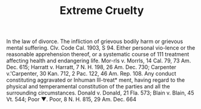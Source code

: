 ---
title: Extreme Cruelty
letter: E
permalink: "/definitions/bld-extreme-cruelty.html"
body: In the law of divorce. The infliction of grievous bodily harm or grievous mental
  suffering. Clv. Code Cal. 1903, S 94. Either personal vio-lence or the reasonable
  apprehension thereof, or a systematic course of 111 treatment affecting health and
  endangering life. Mor-rls v. Morrls, 14 Cal. 79, 73 Am. Dec. 615; Harratt v. Harratt,
  7 N. H. 198, 26 Am. Dec. 730; Carpenter v.'Carpenter, 30 Kan. 712, 2 Pac. 122, 46
  Am. Rep. 108. Any conduct constituting aggravated or Inhuman Ill-treat* ment, having
  regard to the physical and temperamental constitution of the parties and all the
  surrounding circumstances. Donald v. Donald, 21 Fla. 573; Blain v. Blain, 45 Vt.
  544; Poor ▼. Poor, 8 N. H. 815, 29 Am. Dec. 664
published_at: '2018-07-07'
source: Black's Law Dictionary 2nd Ed (1910)
layout: post
---